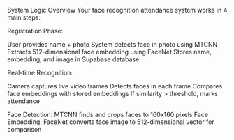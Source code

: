 System Logic Overview
Your face recognition attendance system works in 4 main steps:

Registration Phase:

User provides name + photo
System detects face in photo using MTCNN
Extracts 512-dimensional face embedding using FaceNet
Stores name, embedding, and image in Supabase database


Real-time Recognition:

Camera captures live video frames
Detects faces in each frame
Compares face embeddings with stored embeddings
If similarity > threshold, marks attendance


Face Detection: MTCNN finds and crops faces to 160x160 pixels
Face Embedding: FaceNet converts face image to 512-dimensional vector for comparison